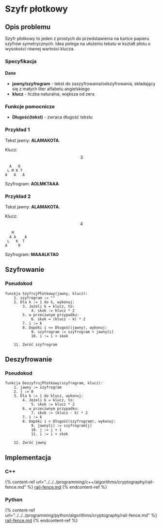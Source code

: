 # Szyfr płotkowy

## Opis problemu

Szyfr płotkowy to jeden z prostych do przedstawienia na kartce papieru szyfrów symetrycznych. Idea polega na ułożeniu tekstu w kształt płotu o wysokości równej wartości klucza.

### Specyfikacja

#### Dane

- **jawny/szyfrogram** - tekst do zaszyfrowania/odszyfrowania, składający się z małych liter alfabetu angielskiego
- **klucz** - liczba naturalna, większa od zera

### Funkcje pomocnicze

- **Długość(tekst)** - zwraca długość tekstu

### Przykład 1

Tekst jawny: **ALAMAKOTA**.

Klucz: $$3$$

```
  A   O
 L M K T
A   A   A
```

Szyfrogram: **AOLMKTAAA**

### Przykład 2

Tekst jawny: **ALAMAKOTA**.

Klucz: $$4$$

```
   M
  A A    A
 L   K  T
A     O
```

Szyfrogram: **MAAALKTAO**

## Szyfrowanie

### Pseudokod

```
funckja SzyfrujPłotkowy(jawny, klucz):
    1. szyfrogram := ""
    2. Dla k := 1 do k, wykonuj:
        3. Jeżeli k = klucz, to:
            4. skok := klucz * 2
        5. w przeciwnym przypadku:
            6. skok = (klucz - k) * 2
        7. i := k
        8. Dopóki i <= Długość(jawny), wykonuj:
            9. szyfrogram := szyfrogram + jawny[i]
            10. i := i + skok

    11. Zwróć szyfrogram
```

## Deszyfrowanie

### Pseudokod

```
funkcja DeszyfrujPłotkowy(szyfrogram, klucz):
    1. jawny := szyfrogram
    2. j := 0
    3. Dla k := 1 do klucz, wykonuj:
        4. Jeżeli k = klucz, to:
            5. skok := klucz * 2
        6. w przeciwnym przypadku:
            7. skok := (klucz - k) * 2
        7. i := k
        8. Dopóki i < Długość(szyfrogram), wykonuj:
            9. jawny[i] := szyfrogram[j]
            10. j := j + 1
            11. i := i + skok

    12. Zwróć jawny
```

## Implementacja

### C++

{% content-ref url="../../../programming/c++/algorithms/cryptography/rail-fence.md" %}
[rail-fence.md](../../../programming/c++/algorithms/cryptography/rail-fence.md)
{% endcontent-ref %}

### Python

{% content-ref url="../../../programming/python/algorithms/cryptography/rail-fence.md" %}
[rail-fence.md](../../../programming/python/algorithms/cryptography/rail-fence.md)
{% endcontent-ref %}
